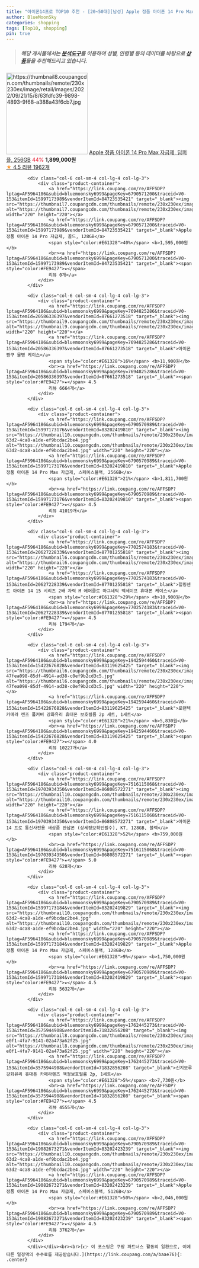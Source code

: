 ```yaml
---
title: "아이폰14프로 TOP10 추천 - [20~50대][남성] Apple 정품 아이폰 14 Pro Max 자급제, 딥퍼플, 256GB"
author: BlueMoonSky
categories: shopping
tags: [Top10, shopping]
pin: true
---
```


> ##### 해당 게시물에서는 [**분석도구**](https://itemscout.io/)를 이용하여 **성별**, **연령별** 등의 데이터를 바탕으로 [**상품**](https://link.coupang.com/a/baae76)들을 추천해드리고 있습니다.
<div class="container"><div class="row">
            <div class="col-6 col-sm-4 col-lg-4 col-lg-3">
                <div class="product-container">
                    <a href="https://link.coupang.com/re/AFFSDP?lptag=AF5964186&subid=bluemoonsky6999&pageKey=6790570989&traceid=V0-153&itemId=15997177389&vendorItemId=83202423641" target="_blank"><img src="https://thumbnail8.coupangcdn.com/thumbnails/remote/230x230ex/image/retail/images/2022/09/21/15/8/63fdfc39-9898-4893-9f68-a388a43f6cb7.jpg" alt="https://thumbnail8.coupangcdn.com/thumbnails/remote/230x230ex/image/retail/images/2022/09/21/15/8/63fdfc39-9898-4893-9f68-a388a43f6cb7.jpg" width="220" height="220"></a>
                    <a href="https://link.coupang.com/re/AFFSDP?lptag=AF5964186&subid=bluemoonsky6999&pageKey=6790570989&traceid=V0-153&itemId=15997177389&vendorItemId=83202423641" target="_blank">Apple 정품 아이폰 14 Pro Max 자급제, 딥퍼플, 256GB</a>
                    <span style="color:#E61328">44%</span> <b>1,899,000원</b>
                    <br><a href="https://link.coupang.com/re/AFFSDP?lptag=AF5964186&subid=bluemoonsky6999&pageKey=6790570989&traceid=V0-153&itemId=15997177389&vendorItemId=83202423641" target="_blank"><span style="color:#FE9427">★</span> 4.5
                    리뷰 1962개</a>
                </div>
            </div>
            
            <div class="col-6 col-sm-4 col-lg-4 col-lg-3">
                <div class="product-container">
                    <a href="https://link.coupang.com/re/AFFSDP?lptag=AF5964186&subid=bluemoonsky6999&pageKey=6790571200&traceid=V0-153&itemId=15997173989&vendorItemId=84723535421" target="_blank"><img src="https://thumbnail7.coupangcdn.com/thumbnails/remote/230x230ex/image/vendor_inventory/659e/0d8f7f9b8d84e3f9287fdcfd873ba85ad573dbbf7a88304d9e18349c68a4.png" alt="https://thumbnail7.coupangcdn.com/thumbnails/remote/230x230ex/image/vendor_inventory/659e/0d8f7f9b8d84e3f9287fdcfd873ba85ad573dbbf7a88304d9e18349c68a4.png" width="220" height="220"></a>
                    <a href="https://link.coupang.com/re/AFFSDP?lptag=AF5964186&subid=bluemoonsky6999&pageKey=6790571200&traceid=V0-153&itemId=15997173989&vendorItemId=84723535421" target="_blank">Apple 정품 아이폰 14 Pro 자급제, 골드, 128GB</a>
                    <span style="color:#E61328">40%</span> <b>1,595,000원</b>
                    <br><a href="https://link.coupang.com/re/AFFSDP?lptag=AF5964186&subid=bluemoonsky6999&pageKey=6790571200&traceid=V0-153&itemId=15997173989&vendorItemId=84723535421" target="_blank"><span style="color:#FE9427">★</span> 
                    리뷰 0개</a>
                </div>
            </div>
            
            <div class="col-6 col-sm-4 col-lg-4 col-lg-3">
                <div class="product-container">
                    <a href="https://link.coupang.com/re/AFFSDP?lptag=AF5964186&subid=bluemoonsky6999&pageKey=7694825286&traceid=V0-153&itemId=20586336397&vendorItemId=87661273518" target="_blank"><img src="https://thumbnail9.coupangcdn.com/thumbnails/remote/230x230ex/image/vendor_inventory/b9b5/0fce23fa510310642eca2c9be6598c32881a9e62492708654ae0b94048da.jpg" alt="https://thumbnail9.coupangcdn.com/thumbnails/remote/230x230ex/image/vendor_inventory/b9b5/0fce23fa510310642eca2c9be6598c32881a9e62492708654ae0b94048da.jpg" width="220" height="220"></a>
                    <a href="https://link.coupang.com/re/AFFSDP?lptag=AF5964186&subid=bluemoonsky6999&pageKey=7694825286&traceid=V0-153&itemId=20586336397&vendorItemId=87661273518" target="_blank">아이폰 짱구 물병 케이스</a>
                    <span style="color:#E61328">16%</span> <b>11,900원</b>
                    <br><a href="https://link.coupang.com/re/AFFSDP?lptag=AF5964186&subid=bluemoonsky6999&pageKey=7694825286&traceid=V0-153&itemId=20586336397&vendorItemId=87661273518" target="_blank"><span style="color:#FE9427">★</span> 4.5
                    리뷰 6664개</a>
                </div>
            </div>
            
            <div class="col-6 col-sm-4 col-lg-4 col-lg-3">
                <div class="product-container">
                    <a href="https://link.coupang.com/re/AFFSDP?lptag=AF5964186&subid=bluemoonsky6999&pageKey=6790570989&traceid=V0-153&itemId=15997173176&vendorItemId=83202419810" target="_blank"><img src="https://thumbnail10.coupangcdn.com/thumbnails/remote/230x230ex/image/retail/images/2022/09/21/15/6/1a1a5667-63d2-4ca8-a1de-ef9bcdac2be4.jpg" alt="https://thumbnail10.coupangcdn.com/thumbnails/remote/230x230ex/image/retail/images/2022/09/21/15/6/1a1a5667-63d2-4ca8-a1de-ef9bcdac2be4.jpg" width="220" height="220"></a>
                    <a href="https://link.coupang.com/re/AFFSDP?lptag=AF5964186&subid=bluemoonsky6999&pageKey=6790570989&traceid=V0-153&itemId=15997173176&vendorItemId=83202419810" target="_blank">Apple 정품 아이폰 14 Pro Max 자급제, 스페이스블랙, 256GB</a>
                    <span style="color:#E61328">21%</span> <b>1,811,700원</b>
                    <br><a href="https://link.coupang.com/re/AFFSDP?lptag=AF5964186&subid=bluemoonsky6999&pageKey=6790570989&traceid=V0-153&itemId=15997173176&vendorItemId=83202419810" target="_blank"><span style="color:#FE9427">★</span> 4.5
                    리뷰 41019개</a>
                </div>
            </div>
            
            <div class="col-6 col-sm-4 col-lg-4 col-lg-3">
                <div class="product-container">
                    <a href="https://link.coupang.com/re/AFFSDP?lptag=AF5964186&subid=bluemoonsky6999&pageKey=7702574183&traceid=V0-153&itemId=20627228339&vendorItemId=87701255818" target="_blank"><img src="https://thumbnail6.coupangcdn.com/thumbnails/remote/230x230ex/image/vendor_inventory/bacd/403d1f1e53f0991f95c1d4660214d96040babd96347094740bec492a7a6c.jpg" alt="https://thumbnail6.coupangcdn.com/thumbnails/remote/230x230ex/image/vendor_inventory/bacd/403d1f1e53f0991f95c1d4660214d96040babd96347094740bec492a7a6c.jpg" width="220" height="220"></a>
                    <a href="https://link.coupang.com/re/AFFSDP?lptag=AF5964186&subid=bluemoonsky6999&pageKey=7702574183&traceid=V0-153&itemId=20627228339&vendorItemId=87701255818" target="_blank">힐링센트 아이폰 14 15 시리즈 2배 자력 M 에어클로 마그네틱 맥세이프 휴대폰 케이스</a>
                    <span style="color:#E61328">29%</span> <b>10,900원</b>
                    <br><a href="https://link.coupang.com/re/AFFSDP?lptag=AF5964186&subid=bluemoonsky6999&pageKey=7702574183&traceid=V0-153&itemId=20627228339&vendorItemId=87701255818" target="_blank"><span style="color:#FE9427">★</span> 4.5
                    리뷰 1794개</a>
                </div>
            </div>
            
            <div class="col-6 col-sm-4 col-lg-4 col-lg-3">
                <div class="product-container">
                    <a href="https://link.coupang.com/re/AFFSDP?lptag=AF5964186&subid=bluemoonsky6999&pageKey=1942594460&traceid=V0-153&itemId=15422676828&vendorItemId=83119625425" target="_blank"><img src="https://thumbnail6.coupangcdn.com/thumbnails/remote/230x230ex/image/retail/images/3742381282951018-47fea098-85df-4914-ad38-c0ef9b2cd3c5.jpg" alt="https://thumbnail6.coupangcdn.com/thumbnails/remote/230x230ex/image/retail/images/3742381282951018-47fea098-85df-4914-ad38-c0ef9b2cd3c5.jpg" width="220" height="220"></a>
                    <a href="https://link.coupang.com/re/AFFSDP?lptag=AF5964186&subid=bluemoonsky6999&pageKey=1942594460&traceid=V0-153&itemId=15422676828&vendorItemId=83119625425" target="_blank">로랜텍 카메라 렌즈 풀커버 강화유리 휴대폰 보호필름 2p 세트, 1세트</a>
                    <span style="color:#E61328">21%</span> <b>5,830원</b>
                    <br><a href="https://link.coupang.com/re/AFFSDP?lptag=AF5964186&subid=bluemoonsky6999&pageKey=1942594460&traceid=V0-153&itemId=15422676828&vendorItemId=83119625425" target="_blank"><span style="color:#FE9427">★</span> 4.0
                    리뷰 10227개</a>
                </div>
            </div>
            
            <div class="col-6 col-sm-4 col-lg-4 col-lg-3">
                <div class="product-container">
                    <a href="https://link.coupang.com/re/AFFSDP?lptag=AF5964186&subid=bluemoonsky6999&pageKey=7516115068&traceid=V0-153&itemId=19703934350&vendorItemId=86808572271" target="_blank"><img src="https://thumbnail10.coupangcdn.com/thumbnails/remote/230x230ex/image/vendor_inventory/544e/85f6289893d9a1534e8f1a69672634b724acc27dd7089abf50d44dd4453d.png" alt="https://thumbnail10.coupangcdn.com/thumbnails/remote/230x230ex/image/vendor_inventory/544e/85f6289893d9a1534e8f1a69672634b724acc27dd7089abf50d44dd4453d.png" width="220" height="220"></a>
                    <a href="https://link.coupang.com/re/AFFSDP?lptag=AF5964186&subid=bluemoonsky6999&pageKey=7516115068&traceid=V0-153&itemId=19703934350&vendorItemId=86808572271" target="_blank">아이폰 14 프로 통신사전용 새상품 완납폰 (상세정보확인필수), KT, 128GB, 블랙</a>
                    <span style="color:#E61328">52%</span> <b>759,000원</b>
                    <br><a href="https://link.coupang.com/re/AFFSDP?lptag=AF5964186&subid=bluemoonsky6999&pageKey=7516115068&traceid=V0-153&itemId=19703934350&vendorItemId=86808572271" target="_blank"><span style="color:#FE9427">★</span> 5.0
                    리뷰 628개</a>
                </div>
            </div>
            
            <div class="col-6 col-sm-4 col-lg-4 col-lg-3">
                <div class="product-container">
                    <a href="https://link.coupang.com/re/AFFSDP?lptag=AF5964186&subid=bluemoonsky6999&pageKey=6790570989&traceid=V0-153&itemId=15997173184&vendorItemId=83202419829" target="_blank"><img src="https://thumbnail10.coupangcdn.com/thumbnails/remote/230x230ex/image/retail/images/2022/09/21/15/6/1a1a5667-63d2-4ca8-a1de-ef9bcdac2be4.jpg" alt="https://thumbnail10.coupangcdn.com/thumbnails/remote/230x230ex/image/retail/images/2022/09/21/15/6/1a1a5667-63d2-4ca8-a1de-ef9bcdac2be4.jpg" width="220" height="220"></a>
                    <a href="https://link.coupang.com/re/AFFSDP?lptag=AF5964186&subid=bluemoonsky6999&pageKey=6790570989&traceid=V0-153&itemId=15997173184&vendorItemId=83202419829" target="_blank">Apple 정품 아이폰 14 Pro Max 자급제, 스페이스블랙, 128GB</a>
                    <span style="color:#E61328">9%</span> <b>1,750,000원</b>
                    <br><a href="https://link.coupang.com/re/AFFSDP?lptag=AF5964186&subid=bluemoonsky6999&pageKey=6790570989&traceid=V0-153&itemId=15997173184&vendorItemId=83202419829" target="_blank"><span style="color:#FE9427">★</span> 4.5
                    리뷰 5632개</a>
                </div>
            </div>
            
            <div class="col-6 col-sm-4 col-lg-4 col-lg-3">
                <div class="product-container">
                    <a href="https://link.coupang.com/re/AFFSDP?lptag=AF5964186&subid=bluemoonsky6999&pageKey=1762445273&traceid=V0-153&itemId=3575944908&vendorItemId=71832856208" target="_blank"><img src="https://thumbnail8.coupangcdn.com/thumbnails/remote/230x230ex/image/retail/images/2020/10/16/11/5/8a8d9e4c-e0f1-4fa7-9141-02a473a62f25.jpg" alt="https://thumbnail8.coupangcdn.com/thumbnails/remote/230x230ex/image/retail/images/2020/10/16/11/5/8a8d9e4c-e0f1-4fa7-9141-02a473a62f25.jpg" width="220" height="220"></a>
                    <a href="https://link.coupang.com/re/AFFSDP?lptag=AF5964186&subid=bluemoonsky6999&pageKey=1762445273&traceid=V0-153&itemId=3575944908&vendorItemId=71832856208" target="_blank">신지모루 강화유리 휴대폰 카메라렌즈 액정보호필름 2p, 1세트</a>
                    <span style="color:#E61328">5%</span> <b>7,730원</b>
                    <br><a href="https://link.coupang.com/re/AFFSDP?lptag=AF5964186&subid=bluemoonsky6999&pageKey=1762445273&traceid=V0-153&itemId=3575944908&vendorItemId=71832856208" target="_blank"><span style="color:#FE9427">★</span> 4.5
                    리뷰 4555개</a>
                </div>
            </div>
            
            <div class="col-6 col-sm-4 col-lg-4 col-lg-3">
                <div class="product-container">
                    <a href="https://link.coupang.com/re/AFFSDP?lptag=AF5964186&subid=bluemoonsky6999&pageKey=6790570989&traceid=V0-153&itemId=19082673271&vendorItemId=83202423239" target="_blank"><img src="https://thumbnail10.coupangcdn.com/thumbnails/remote/230x230ex/image/retail/images/2022/09/21/15/6/1a1a5667-63d2-4ca8-a1de-ef9bcdac2be4.jpg" alt="https://thumbnail10.coupangcdn.com/thumbnails/remote/230x230ex/image/retail/images/2022/09/21/15/6/1a1a5667-63d2-4ca8-a1de-ef9bcdac2be4.jpg" width="220" height="220"></a>
                    <a href="https://link.coupang.com/re/AFFSDP?lptag=AF5964186&subid=bluemoonsky6999&pageKey=6790570989&traceid=V0-153&itemId=19082673271&vendorItemId=83202423239" target="_blank">Apple 정품 아이폰 14 Pro Max 자급제, 스페이스블랙, 512GB</a>
                    <span style="color:#E61328">50%</span> <b>2,046,000원</b>
                    <br><a href="https://link.coupang.com/re/AFFSDP?lptag=AF5964186&subid=bluemoonsky6999&pageKey=6790570989&traceid=V0-153&itemId=19082673271&vendorItemId=83202423239" target="_blank"><span style="color:#FE9427">★</span> 4.5
                    리뷰 3762개</a>
                </div>
            </div>
            </div></div><br><br>[👉 이 포스팅은 쿠팡 파트너스 활동의 일환으로, 이에 따른 일정액의 수수료를 제공받습니다.](https://link.coupang.com/a/baae76){: .center}